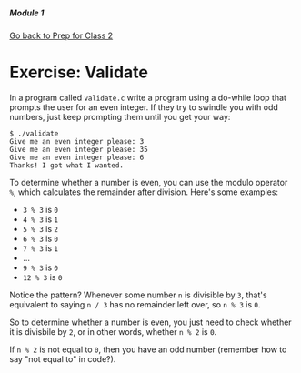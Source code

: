##### Module 1

[Go back to Prep for Class 2](../../class2-prep)

# Exercise: Validate

In a program called `validate.c` write a program using a do-while loop that prompts the user for an even integer. If they try to swindle you with odd numbers, 
just keep prompting them until you get your way:

```
$ ./validate
Give me an even integer please: 3
Give me an even integer please: 35
Give me an even integer please: 6
Thanks! I got what I wanted.
```

To determine whether a number is even, you can use the modulo operator `%`, which calculates the remainder after 
division. Here's some examples:

* `3 % 3` is `0`
* `4 % 3` is `1`
* `5 % 3` is `2`
* `6 % 3` is `0`
* `7 % 3` is `1`
* ...
* `9 % 3` is `0`
* `12 % 3` is `0`

Notice the pattern? Whenever some number `n` is divisible by `3`, that's equivalent to saying
`n / 3` has no remainder left over, so `n % 3` is `0`.


So to determine whether a number is even, you just need to check whether it is divisbile by `2`, or in other words,
whether `n % 2` is `0`. 

If `n % 2` is not equal to `0`, then you have an odd number (remember how to say "not equal to" in code?). 

